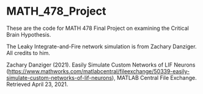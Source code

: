 # MATH_478_Project

These are the code for MATH 478 Final Project on examining the Critical Brain Hypothesis. 

The Leaky Integrate-and-Fire network simulation is from Zachary Danziger. All credits to him.

Zachary Danziger (2021). Easily Simulate Custom Networks of LIF Neurons (https://www.mathworks.com/matlabcentral/fileexchange/50339-easily-simulate-custom-networks-of-lif-neurons), MATLAB Central File Exchange. Retrieved April 23, 2021.
